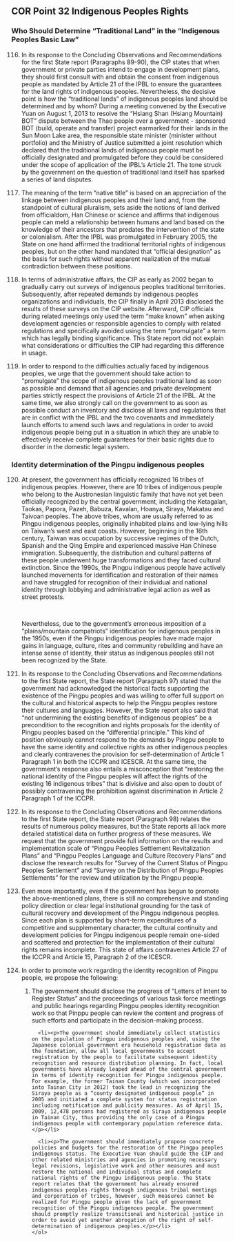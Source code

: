 ## COR Point 32 Indigenous Peoples Rights

### Who Should Determine “Traditional Land” in the “Indigenous Peoples Basic Law”

<ol start="116">
  <li><p>In its response to the Concluding Observations and Recommendations for the first State report (Paragraphs 89-90), the CIP states that when government or private parties intend to engage in development plans, they should first consult with and obtain the consent from indigenous people as mandated by Article 21 of the IPBL to ensure the guarantees for the land rights of indigenous peoples. Nevertheless, the decisive point is how the “traditional lands” of indigenous peoples land should be determined and by whom? During a meeting convened by the Executive Yuan on August 1, 2013 to resolve the “Hsiang Shan (Hsiang Mountain) BOT” dispute between the Thao people over a government - sponsored BOT (build, operate and transfer) project earmarked for their lands in the Sun Moon Lake area, the responsible state minister (minister without portfolio) and the Ministry of Justice submitted a joint resolution which declared that the traditional lands of indigenous people must be officially designated and promulgated before they could be considered under the scope of application of the IPBL’s Article 21. The tone struck by the government on the question of traditional land itself has sparked a series of land disputes.</p></li>

  <li><p>The meaning of the term “native title” is based on an appreciation of the linkage between indigenous peoples and their land and, from the standpoint of cultural pluralism, sets aside the notions of land derived from officialdom, Han Chinese or science and affirms that indigenous people can meld a relationship between humans and land based on the knowledge of their ancestors that predates the intervention of the state or colonialism. After the IPBL was promulgated in February 2005, the State on one hand affirmed the traditional territorial rights of indigenous peoples, but on the other hand mandated that “official designation” as the basis for such rights without apparent realization of the mutual contradiction between these positions.</p></li>

  <li><p>In terms of administrative affairs, the CIP as early as 2002 began to gradually carry out surveys of indigenous peoples traditional territories. Subsequently, after repeated demands by indigenous peoples organizations and individuals, the CIP finally in April 2013 disclosed the results of these surveys on the CIP website. Afterward, CIP officials during related meetings only used the term “make known” when asking development agencies or responsible agencies to comply with related regulations and specifically avoided using the term “promulgate” a term which has legally binding significance. This State report did not explain what considerations or difficulties the CIP had regarding this difference in usage.</p></li>

  <li><p>In order to respond to the difficulties actually faced by indigenous peoples, we urge that the government should take action to “promulgate” the scope of indigenous peoples traditional land as soon as possible and demand that all agencies and private development parties strictly respect the provisions of Article 21 of the IPBL. At the same time, we also strongly call on the government to as soon as possible conduct an inventory and disclose all laws and regulations that are in conflict with the IPBL and the two covenants and immediately launch efforts to amend such laws and regulations in order to avoid indigenous people being put in a situation in which they are unable to effectively receive complete guarantees for their basic rights due to disorder in the domestic legal system.
</ol>

### Identity determination of the Pingpu indigenous peoples

<ol start="120">
  <li><p>At present, the government has officially recognized 16 tribes of indigenous peoples. However, there are 10 tribes of indigenous people who belong to the Austronesian linguistic family that have not yet been officially recognized by the central government, including the Ketagalan, Taokas, Papora, Pazeh, Babuza, Kavalan, Hoanya, Siraya, Makatau and Taivoan peoples. The above tribes, whom are usually referred to as Pingpu indigenous peoples, originally inhabited plains and low-lying hills on Taiwan’s west and east coasts. However, beginning in the 16th century, Taiwan was occupation by successive regimes of the Dutch, Spanish and the Qing Empire and experienced massive Han Chinese immigration. Subsequently, the distribution and cultural patterns of these people underwent huge transformations and they faced cultural extinction. Since the 1990s, the Pingpu indigenous people have actively launched movements for identification and restoration of their names and have struggled for recognition of their individual and national identity through lobbying and administrative legal action as well as street protests.</p>

​  <p>Nevertheless, due to the government’s erroneous imposition of a “plains/mountain compatriots” identification for indigenous peoples in the 1950s, even if the Pingpu indigenous peoples have made major gains in language, culture, rites and community rebuilding and have an intense sense of identity, their status as indigenous peoples still not been recognized by the State.</p></li>

  <li><p>In its response to the Concluding Observations and Recommendations to the first State report, the State report (Paragraph 97) stated that the government had acknowledged the historical facts supporting the existence of the Pingpu peoples and was willing to offer full support on the cultural and historical aspects to help the Pingpu peoples restore their cultures and languages. However, the State report also said that “not undermining the existing benefits of indigenous peoples” be a precondition to the recognition and rights proposals for the identity of Pingpu peoples based on the “differential principle.” This kind of position obviously cannot respond to the demands by Pingpu people to have the same identity and collective rights as other indigenous peoples and clearly contravenes the provision for self-determination of Article 1 Paragraph 1 in both the ICCPR and ICESCR. At the same time, the government’s response also entails a misconception that “restoring the national identity of the Pingpu peoples will affect the rights of the existing 16 indigenous tribes” that is divisive and also open to doubt of possibly contravening the prohibition against discrimination in Article 2 Paragraph 1 of the ICCPR.</p></li>

  <li><p>In its response to the Concluding Observations and Recommendations to the first State report, the State report (Paragraph 98) relates the results of numerous policy measures, but the State reports all lack more detailed statistical data on further progress of these measures. We request that the government provide full information on the results and implementation scale of “Pingpu Peoples Settlement Revitalization Plans” and “Pingpu Peoples Language and Culture Recovery Plans” and disclose the research results for “Survey of the Current Status of Pingpu Peoples Settlement” and “Survey on the Distribution of Pingpu Peoples Settlements” for the review and utilization by the Pingpu people.</p></li>

  <li><p>Even more importantly, even if the government has begun to promote the above-mentioned plans, there is still no comprehensive and standing policy direction or clear legal institutional grounding for the task of cultural recovery and development of the Pingpu indigenous peoples. Since each plan is supported by short-term expenditures of a competitive and supplementary character, the cultural continuity and development policies for Pingpu indigenous people remain one-sided and scattered and protection for the implementation of their cultural rights remains incomplete. This state of affairs contravenes Article 27 of the ICCPR and Article 15, Paragraph 2 of the ICESCR.</p></li>

  <li><p>In order to promote work regarding the identity recognition of Pingpu people, we propose the following:</p>
    <ol>
      <li><p>The government should disclose the progress of “Letters of Intent to Register Status” and the proceedings of various task force meetings and public hearings regarding Pingpu peoples identity recognition work so that Pinppu people can review the content and progress of such efforts and participate in the decision-making process.</p></li>

      <li><p>The government should immediately collect statistics on the population of Pingpu indigenous peoples and, using the Japanese colonial government era household registration data as the foundation, allow all local governments to accept registration by the people to facilitate subsequent identity recognition and resource distribution planning. In fact, local governments have already leaped ahead of the central government in terms of identity recognition for Pingpu indigenous people. For example, the former Tainan County (which was incorporated into Tainan City in 2012) took the lead in recognizing the Siraya people as a “county designated indigenous people” in 2005 and initiated a complete system for status registration including notification and publicity measures. As of April 15, 2009, 12,478 persons had registered as Siraya indigenous people in Tainan City, thus providing the only case of a Pingpu indigenous people with contemporary population reference data.</p></li>

      <li><p>The government should immediately propose concrete policies and budgets for the restoration of the Pingpu peoples indigenous status. The Executive Yuan should guide the CIP and other related ministries and agencies in promoting necessary legal revisions, legislative work and other measures and must restore the national and individual status and complete national rights of the Pingpu indigenous people. The State report relates that the government has already ensured indigenous peoples rights through indigenous tribal meetings and corporation of tribes, however, such measures cannot be realized for Pingpu people given the lack of government recognition of the Pingpu indigenous people. The government should promptly realize transitional and historical justice in order to avoid yet another abrogation of the right of self-determination of indigenous peoples.</p></li>
    </ol>
  </li>
</ol>
